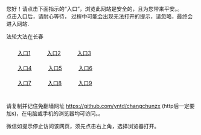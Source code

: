 您好！请点击下面指示的“入口”，浏览此网站是安全的，且为您带来平安。。 <br/>
点击入口后，请耐心等待， 过程中可能会出现无法打开的提示，请忽略，最终会进入网站. </br>

法轮大法在长春<br/>
<div style="padding:10px"><a style="margin:20px" target="_blank" href="https://d2vjj5lrn4cmxm.cloudfront.net/2Qpsp?ltaojdfb" id="ccLink1" rel="nofollow">入口1</a> <a target="_blank" style="margin:20px" href="https://d19bwlcxzy120y.cloudfront.net/2Qpsp?vdwawfy" id="ccLink2" rel="nofollow">入口2</a> <a style="margin:20px" target="_blank" href="https://dd8ch2m3dea4v.cloudfront.net/2Qpsp?xdwwzb" id="ccLink3" rel="nofollow">入口3</a></div>

<div style="padding:10px" ><a style="margin:20px" target="_blank" href="https://d2vjj5lrn4cmxm.cloudfront.net/2Qpsp?ltaojdfb" id="ccLink4" rel="nofollow">入口4</a> <a style="margin:20px" href="https://d19bwlcxzy120y.cloudfront.net/2Qpsp?vdwawfy" target="_blank" id="ccLink5" rel="nofollow">入口5</a> <a style="margin:20px" href="https://dd8ch2m3dea4v.cloudfront.net/2Qpsp?xdwwzb" target="_blank" id="ccLink6" rel="nofollow">入口6</a></div>

<div style="padding:10px"><a style="margin:20px" target="_blank" href="https://d2vjj5lrn4cmxm.cloudfront.net/2Qpsp?ltaojdfb" id="ccLink7" rel="nofollow">入口7</a> <a style="margin:20px" href="https://d19bwlcxzy120y.cloudfront.net/2Qpsp?vdwawfy" target="_blank" id="ccLink8" rel="nofollow">入口8</a> <a style="margin:20px" target="_blank" href="https://dd8ch2m3dea4v.cloudfront.net/2Qpsp?xdwwzb" id="ccLink9" rel="nofollow">入口9</a></div>

<br/>



请复制并记住免翻墙网址 https://github.com/yntd/changchunzx (http后一定要加s)，在电脑或手机的浏览器均可访问。。<br/>

微信如提示停止访问该网页，须先点击右上角，选择浏览器打开。
